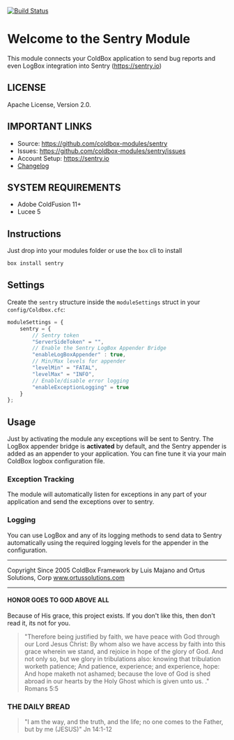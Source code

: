 [![Build Status](https://travis-ci.org/coldbox-modules/sentry.svg?branch=development)](https://travis-ci.org/coldbox-modules/sentry)

# Welcome to the Sentry Module

This module connects your ColdBox application to send bug reports and even LogBox integration into Sentry (https://sentry.io)

## LICENSE

Apache License, Version 2.0.

## IMPORTANT LINKS

- Source: https://github.com/coldbox-modules/sentry
- Issues: https://github.com/coldbox-modules/sentry/issues
- Account Setup: https://sentry.io
- [Changelog](changelog.md)

## SYSTEM REQUIREMENTS

- Adobe ColdFusion 11+
- Lucee 5

## Instructions

Just drop into your modules folder or use the `box` cli to install

```bash
box install sentry
```

## Settings

Create the `sentry` structure inside the `moduleSettings` struct in your `config/Coldbox.cfc`:

```js
moduleSettings = {
    sentry = {
        // Sentry token
        "ServerSideToken" = "",
        // Enable the Sentry LogBox Appender Bridge
        "enableLogBoxAppender" : true,
        // Min/Max levels for appender
        "levelMin" = "FATAL",
        "levelMax" = "INFO",
        // Enable/disable error logging
        "enableExceptionLogging" = true
    }
};
```

## Usage

Just by activating the module any exceptions will be sent to Sentry. The LogBox appender bridge is **activated** by default, and the Sentry appender is added as an appender to your application.  You can fine tune it via your main ColdBox logbox configuration file.

### Exception Tracking

The module will automatically listen for exceptions in any part of your application and send the exceptions over to sentry.

### Logging

You can use LogBox and any of its logging methods to send data to Sentry automatically using the required logging levels for the appender in the configuration.

********************************************************************************
Copyright Since 2005 ColdBox Framework by Luis Majano and Ortus Solutions, Corp
www.ortussolutions.com
********************************************************************************

#### HONOR GOES TO GOD ABOVE ALL

Because of His grace, this project exists. If you don't like this, then don't read it, its not for you.

>"Therefore being justified by faith, we have peace with God through our Lord Jesus Christ:
By whom also we have access by faith into this grace wherein we stand, and rejoice in hope of the glory of God.
And not only so, but we glory in tribulations also: knowing that tribulation worketh patience;
And patience, experience; and experience, hope:
And hope maketh not ashamed; because the love of God is shed abroad in our hearts by the 
Holy Ghost which is given unto us. ." Romans 5:5

### THE DAILY BREAD

 > "I am the way, and the truth, and the life; no one comes to the Father, but by me (JESUS)" Jn 14:1-12
